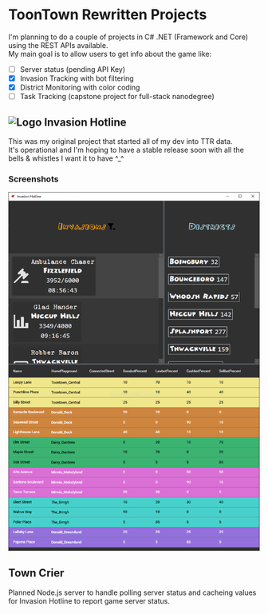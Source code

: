 # ToonTown Rewritten Projects
I'm planning to do a couple of projects in C# .NET (Framework and Core) using the REST APIs available.  
My main goal is to allow users to get info about the game like:

- [ ] Server status (pending API Key)
- [x] Invasion Tracking with bot filtering
- [x] District Monitoring with color coding
- [ ] Task Tracking (capstone project for full-stack nanodegree)

## ![Logo](InvasionHotline/logo.ico) Invasion Hotline

This was my original project that started all of my dev into TTR data.  
It's operational and I'm hoping to have a stable release soon with all the bells & whistles I want it to have \^\_\^

### Screenshots
![Sample Invasion Hotline Shot](InvasionHotline/Sample_Shot.PNG)

## Town Crier
Planned Node.js server to handle polling server status and cacheing values for Invasion Hotline to report game server status.


